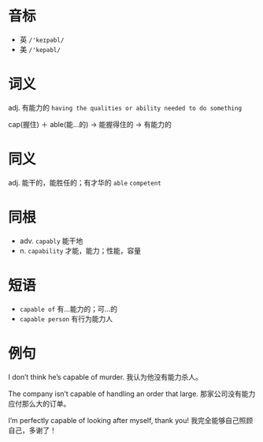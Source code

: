 # 音标

- 英 `/'keɪpəbl/`
- 美 `/'kepəbl/`

# 词义

adj. 有能力的
`having the qualities or ability needed to do something`



cap(握住) ＋ able(能…的) → 能握得住的 → 有能力的

# 同义

adj. 能干的，能胜任的；有才华的
`able` `competent`

# 同根

- adv. `capably` 能干地
- n. `capability` 才能，能力；性能，容量

# 短语

- `capable of` 有…能力的；可…的
- `capable person` 有行为能力人

# 例句

I don’t think he’s capable of murder.
我认为他没有能力杀人。

The company isn’t capable of handling an order that large.
那家公司没有能力应付那么大的订单。

I’m perfectly capable of looking after myself, thank you!
我完全能够自己照顾自己，多谢了！


